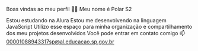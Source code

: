 Boas vindas ao meu perfil 💙💙
Meu nome é Polar S2

Estou estudando na Alura
Estou me desenvolvendo na linguagem JavaScript
Utilizo esse espaço para minha organização e compartilhamento dos meu projetos desenvolvidos
Você pode entrar em contato comigo 📫
00001088943317sp@al.educacao.sp.gov.br
